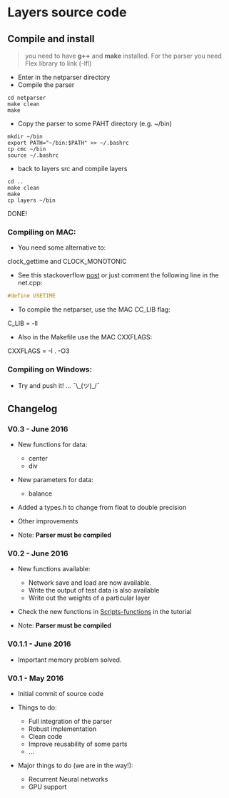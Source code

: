 # Layers source code

## Compile and install

> 
> you need to have **g++** and **make** installed. For the parser you need Flex library to link (-lfl)
>

* Enter in the netparser directory
* Compile the parser


~~~shell
cd netparser
make clean
make
~~~


* Copy the parser to some PAHT directory (e.g. ~/bin)

~~~shell
mkdir ~/bin
export PATH="~/bin:$PATH" >> ~/.bashrc
cp cmc ~/bin
source ~/.bashrc
~~~

* back to layers src and compile layers

~~~shell
cd ..
make clean
make
cp layers ~/bin
~~~

DONE!

### Compiling on MAC:

* You need some alternative to:
 
 clock_gettime and CLOCK_MONOTONIC
 
* See this stackoverflow [post](http://stackoverflow.com/questions/5167269/clock-gettime-alternative-in-mac-os-x) or just comment the following line in the net.cpp:

~~~c
#define USETIME 
~~~

* To compile the netparser, use the MAC CC_LIB flag:

C_LIB = -ll

* Also in the Makefile use the MAC CXXFLAGS:
 
 CXXFLAGS = -I . -O3 

### Compiling on Windows:

* Try and push it! ...  ¯\\\_(ツ)_/¯ 



## Changelog

### V0.3 - June 2016

* New functions for data:
	* center
	* div
* New parameters for data:
	* balance
* Added a types.h to change from float to double precision
* Other improvements

* Note: **Parser must be compiled**

### V0.2 - June 2016

* New functions available:
	* Network save and load are now available. 
	* Write the output of test data is also available
	* Write out the weights of a particular layer

* Check the new functions in [Scripts-functions](https://github.com/RParedesPalacios/Layers/tree/master/Tutorial#scripts-functions) in the tutorial

* Note: **Parser must be compiled**


### V0.1.1 - June 2016

* Important memory problem solved.


### V0.1 - May 2016
 * Initial commit of source code
 
 * Things to do:
 	* Full integration of the parser
 	* Robust implementation 
 	* Clean code
 	* Improve reusability of some parts
 	* ...

 * Major things to do (we are in the way!):
 	* Recurrent Neural networks
 	* GPU support





